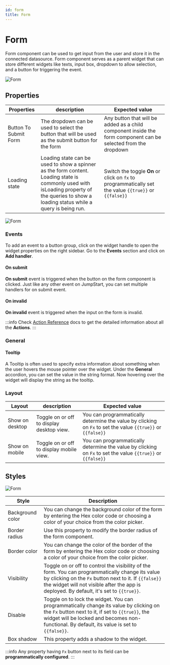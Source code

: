 ```yaml
---
id: form
title: Form
---
```


# Form

Form component can be used to get input from the user and store it in the connected datasource. Form component serves as a parent widget that can store different widgets like texts, input box, dropdown to allow selection, and a button for triggering the event.

<div style={{textAlign:'center'}}>

<img className="screenshot-full" src="/img/widgets/form/formwidget.png" alt="Form" />

</div>

## Properties

| Properties  | description | Expected value |
| ----------- | ----------- | -------------- |
| Button To Submit Form | The dropdown can be used to select the button that will be used as the submit button for the form | Any button that will be added as a child component inside the form component can be selected from the dropdown |
| Loading state | Loading state can be used to show a spinner as the form content. Loading state is commonly used with isLoading property of the queries to show a loading status while a query is being run. | Switch the toggle **On** or click on `fx` to programmatically set the value `{{true}}` or `{{false}}`  |

<div style={{textAlign:'center'}}>

<img className="screenshot-full" src="/img/widgets/form/prop.png" alt="Form" />

</div>

### Events

To add an event to a button group, click on the widget handle to open the widget properties on the right sidebar. Go to the **Events** section and click on **Add handler**.

#### On submit

**On submit** event is triggered when the button on the form component is clicked. Just like any other event on JumpStart, you can set multiple handlers for on submit event.

#### On invalid

**On invalid** event is triggered when the input on the form is invalid.

:::info
Check [Action Reference](/docs/category/actions-reference) docs to get the detailed information about all the **Actions**.
:::

### General
#### Tooltip

A Tooltip is often used to specify extra information about something when the user hovers the mouse pointer over the widget. Under the <b>General</b> accordion, you can set the value in the string format. Now hovering over the widget will display the string as the tooltip.

### Layout

| Layout  | description | Expected value |
| ----------- | ----------- | ------------ |
| Show on desktop | Toggle on or off to display desktop view. | You can programmatically determine the value by clicking on `Fx` to set the value `{{true}}` or `{{false}}` |
| Show on mobile | Toggle on or off to display mobile view. | You can programmatically determine the value by clicking on `Fx` to set the value `{{true}}` or `{{false}}` |

## Styles

<div style={{textAlign:'center'}}>

<img className="screenshot-full" src="/img/widgets/form/styles.png" alt="Form" />

</div>

| Style      | Description |
| ----------- | ----------- | 
| Background color |  You can change the background color of the form by entering the Hex color code or choosing a color of your choice from the color picker. |
| Border radius | Use this property to modify the border radius of the form component. |
| Border color |  You can change the color of the border of the form by entering the Hex color code or choosing a color of your choice from the color picker. |
| Visibility | Toggle on or off to control the visibility of the form. You can programmatically change its value by clicking on the `Fx` button next to it. If `{{false}}` the widget will not visible after the app is deployed. By default, it's set to `{{true}}`. |
| Disable | Toggle on to lock the widget. You can programmatically change its value by clicking on the `Fx` button next to it, if set to `{{true}}`, the widget will be locked and becomes non-functional. By default, its value is set to `{{false}}`. |
| Box shadow | This property adds a shadow to the widget. | You can use different values for box shadow property like offsets, blur, spread, and the color code. |

:::info
Any property having `Fx` button next to its field can be **programmatically configured**.
:::